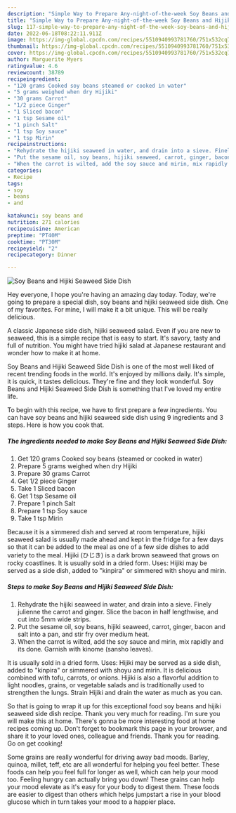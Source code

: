 ```yaml
---
description: "Simple Way to Prepare Any-night-of-the-week Soy Beans and Hijiki Seaweed Side Dish"
title: "Simple Way to Prepare Any-night-of-the-week Soy Beans and Hijiki Seaweed Side Dish"
slug: 117-simple-way-to-prepare-any-night-of-the-week-soy-beans-and-hijiki-seaweed-side-dish
date: 2022-06-18T08:22:11.911Z
image: https://img-global.cpcdn.com/recipes/5510940993781760/751x532cq70/soy-beans-and-hijiki-seaweed-side-dish-recipe-main-photo.jpg
thumbnail: https://img-global.cpcdn.com/recipes/5510940993781760/751x532cq70/soy-beans-and-hijiki-seaweed-side-dish-recipe-main-photo.jpg
cover: https://img-global.cpcdn.com/recipes/5510940993781760/751x532cq70/soy-beans-and-hijiki-seaweed-side-dish-recipe-main-photo.jpg
author: Marguerite Myers
ratingvalue: 4.6
reviewcount: 38789
recipeingredient:
- "120 grams Cooked soy beans steamed or cooked in water"
- "5 grams weighed when dry Hijiki"
- "30 grams Carrot"
- "1/2 piece Ginger"
- "1 Sliced bacon"
- "1 tsp Sesame oil"
- "1 pinch Salt"
- "1 tsp Soy sauce"
- "1 tsp Mirin"
recipeinstructions:
- "Rehydrate the hijiki seaweed in water, and drain into a sieve. Finely julienne the carrot and ginger. Slice the bacon in half lengthwise, and cut into 5mm wide strips."
- "Put the sesame oil, soy beans, hijiki seaweed, carrot, ginger, bacon and salt into a pan, and stir fry over medium heat."
- "When the carrot is wilted, add the soy sauce and mirin, mix rapidly and its done. Garnish with kinome (sansho leaves)."
categories:
- Recipe
tags:
- soy
- beans
- and

katakunci: soy beans and 
nutrition: 271 calories
recipecuisine: American
preptime: "PT40M"
cooktime: "PT30M"
recipeyield: "2"
recipecategory: Dinner

---
```



![Soy Beans and Hijiki Seaweed Side Dish](https://img-global.cpcdn.com/recipes/5510940993781760/751x532cq70/soy-beans-and-hijiki-seaweed-side-dish-recipe-main-photo.jpg)

Hey everyone, I hope you're having an amazing day today. Today, we're going to prepare a special dish, soy beans and hijiki seaweed side dish. One of my favorites. For mine, I will make it a bit unique. This will be really delicious.

A classic Japanese side dish, hijiki seaweed salad. Even if you are new to seaweed, this is a simple recipe that is easy to start. It&#39;s savory, tasty and full of nutrition. You might have tried hijiki salad at Japanese restaurant and wonder how to make it at home.

Soy Beans and Hijiki Seaweed Side Dish is one of the most well liked of recent trending foods in the world. It's enjoyed by millions daily. It's simple, it is quick, it tastes delicious. They're fine and they look wonderful. Soy Beans and Hijiki Seaweed Side Dish is something that I've loved my entire life.


To begin with this recipe, we have to first prepare a few ingredients. You can have soy beans and hijiki seaweed side dish using 9 ingredients and 3 steps. Here is how you cook that.

<!--inarticleads1-->

##### The ingredients needed to make Soy Beans and Hijiki Seaweed Side Dish:

1. Get 120 grams Cooked soy beans (steamed or cooked in water)
1. Prepare 5 grams weighed when dry Hijiki
1. Prepare 30 grams Carrot
1. Get 1/2 piece Ginger
1. Take 1 Sliced bacon
1. Get 1 tsp Sesame oil
1. Prepare 1 pinch Salt
1. Prepare 1 tsp Soy sauce
1. Take 1 tsp Mirin


Because it is a simmered dish and served at room temperature, hijiki seaweed salad is usually made ahead and kept in the fridge for a few days so that it can be added to the meal as one of a few side dishes to add variety to the meal. Hijiki (ひじき) is a dark brown seaweed that grows on rocky coastlines. It is usually sold in a dried form. Uses: Hijiki may be served as a side dish, added to &#34;kinpira&#34; or simmered with shoyu and mirin. 

<!--inarticleads2-->

##### Steps to make Soy Beans and Hijiki Seaweed Side Dish:

1. Rehydrate the hijiki seaweed in water, and drain into a sieve. Finely julienne the carrot and ginger. Slice the bacon in half lengthwise, and cut into 5mm wide strips.
1. Put the sesame oil, soy beans, hijiki seaweed, carrot, ginger, bacon and salt into a pan, and stir fry over medium heat.
1. When the carrot is wilted, add the soy sauce and mirin, mix rapidly and its done. Garnish with kinome (sansho leaves).


It is usually sold in a dried form. Uses: Hijiki may be served as a side dish, added to &#34;kinpira&#34; or simmered with shoyu and mirin. It is delicious combined with tofu, carrots, or onions. Hijiki is also a flavorful addition to light noodles, grains, or vegetable salads and is traditionally used to strengthen the lungs. Strain Hijiki and drain the water as much as you can. 

So that is going to wrap it up for this exceptional food soy beans and hijiki seaweed side dish recipe. Thank you very much for reading. I'm sure you will make this at home. There's gonna be more interesting food at home recipes coming up. Don't forget to bookmark this page in your browser, and share it to your loved ones, colleague and friends. Thank you for reading. Go on get cooking!

Some grains are really wonderful for driving away bad moods. Barley, quinoa, millet, teff, etc are all wonderful for helping you feel better. These foods can help you feel full for longer as well, which can help your mood too. Feeling hungry can actually bring you down! These grains can help your mood elevate as it's easy for your body to digest them. These foods are easier to digest than others which helps jumpstart a rise in your blood glucose which in turn takes your mood to a happier place.

